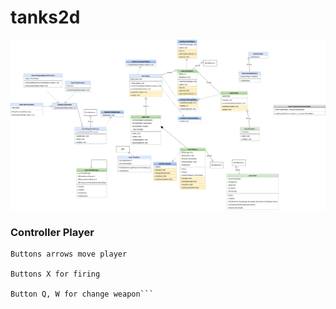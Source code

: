 # tanks2d
![Image alt](https://raw.githubusercontent.com/liderako/tanks2d/master/UML_Diagramm.png)

### Controller Player
```
Buttons arrows move player

Buttons X for firing

Button Q, W for change weapon```
